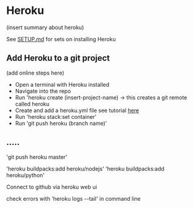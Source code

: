 # Heroku

(insert summary about heroku)

See [SETUP.md](../SETUP.md) for sets on installing Heroku

## Add Heroku to a git project

(add online steps here)

- Open a terminal with Heroku installed
- Navigate into the repo
- Run 'heroku create (insert-project-name) -> this creates a git remote called heroku
- Create and add a heroku.yml file see tutorial [here](https://devcenter.heroku.com/articles/build-docker-images-heroku-yml#getting-started-existing-app)
- Run 'heroku stack:set container'
- Run 'git push heroku (branch name)'

## .....

'git push heroku master'

'heroku buildpacks:add heroku/nodejs'
'heroku buildpacks:add heroku/python'

Connect to github via heroku web ui

check errors with 'heroku logs --tail' in command line
